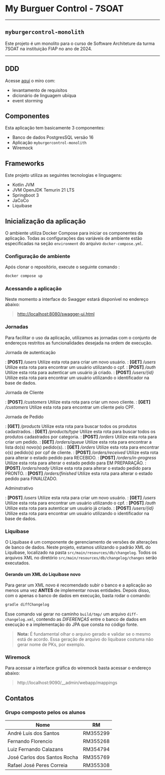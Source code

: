 # My Burguer Control - 7SOAT

___

## `myburgercontrol-monolith`

Este projeto é um monolito para o curso de Software Architeture da turma 7SOAT na instituição FIAP no ano de 2024.
___

## DDD

Acesse [aqui](https://miro.com/app/board/uXjVKWJ-8T0=/?share_link_id=109211348615) o miro com:

- levantamento de requisitos
- dicionário de linguagem ubíqua
- event storming

## Componentes

Esta aplicação tem basicamente 3 componentes:

- Banco de dados PostgresSQL versão 16
- Aplicação `myburgercontrol-monolith`
- Wiremock

## Frameworks

Este projeto utiliza as seguintes tecnologias e linguagens:

- Kotlin JVM
- JVM OpenJDK Temurin 21 LTS
- Springboot 3
- JaCoCo
- Liquibase

## Inicialização da aplicação

O ambiente utiliza Docker Compose para iniciar os componentes da aplicação. Todas as configurações das variáveis de
ambiente estão especificadas na seção `environment` do arquivo `docker-compose.yml`.

### Configuração de ambiente

Após clonar o repositório, execute o seguinte comando :

```sh
docker compose up
```

### Acessando a aplicação

Neste momento a interface do Swagger estará disponível no endereço abaixo:

> [http://localhost:8080/swagger-ui.html](http://localhost:8080/api/v1/swagger-ui/index.html#/)

### Jornadas

Para facilitar o uso da aplicação, utilizamos as jornadas com o conjunto de endereços restritos as funcionalidades
desejada na ordem de execução.

Jornada de autenticação

: **[POST]** */users* Utilize esta rota para criar um novo usuário.
: **[GET]** */users* Utilize esta rota para encontrar um usuário utilizando o cpf.
: **[POST]** */auth* Utilize esta rota para autenticar um usuário já criado.
: **[POST]** */users/{id}* Utilize esta rota para encontrar um usuário utilizando o identificador na base de dados.

Jornada de Cliente

: **[POST]** */customers* Utilize esta rota para criar um novo cliente.
: **[GET]** */customers* Utilize esta rota para encontrar um cliente pelo CPF.

Jornada de Pedido

: **[GET]** */products* Utilize esta rota para buscar todos os produtos cadastrados.
: **[GET]** */products/type* Utilize esta rota para buscar todos os produtos cadastrados por categoria.
: **[POST]** */orders* Utilize esta rota para criar um pedido.
: **[GET]** */orders/queue* Utilize esta rota para encontrar a lista do(s) novo(s) pedido(s).
: **[GET]** */orders* Utilize esta rota para encontrar o(s) pedido(s) por cpf de cliente.
: **[POST]** */orders/received* Utilize esta rota para alterar o estado pedido para RECEBIDO.
: **[POST]** */orders/in-progress* Utilize esta rota para alterar o estado pedido para EM PREPARAÇÃO.
: **[POST]** */orders/ready* Utilize esta rota para alterar o estado pedido para PRONTO.
: **[POST]** */orders/finished* Utilize esta rota para alterar o estado pedido para FINALIZADO.

Adminstrativo

: **[POST]** */users* Utilize esta rota para criar um novo usuário.
: **[GET]** */users* Utilize esta rota para encontrar um usuário utilizando o cpf.
: **[POST]** */auth* Utilize esta rota para autenticar um usuário já criado.
: **[POST]** */users/{id}* Utilize esta rota para encontrar um usuário utilizando o identificador na base de dados.

### Liquibase

O Liquibase é um componente de gerenciamento de versões de alterações de banco de dados. Neste projeto, estamos
utilizando o padrão XML do Liquibase, localizado na pasta `src/main/resources/db/changelog`. Todos os arquivos XML no
diretório `src/main/resources/db/changelog/changes` serão executados.

#### Gerando um XML do Liquibase novo

Para gerar um XML novo é recomendado subir o banco e a aplicação ao menos uma vez **ANTES** de implementar novas
entidades.
Depois disso, com o apenas o banco de dados em execução, basta rodar o comando:

```sh
gradle diffChangelog
```

Esse comando vai gerar no caminho `build/tmp/` um arquivo `diff-changelog.xml`, contendo as *DIFERENÇAS* entre o banco
de
dados em execução e a implementação do JPA que consta no código fonte.

> **Nota:** É fundamental olhar o arquivo gerado e validar se o mesmo está de acordo. Essa geração de arquivo do
> liquibase
> costuma não gerar nome de PKs, por exemplo.

### Wiremock

Para acessar a interface gráfica do wiremock basta acessar o endereço abaixo:
> http://localhost:9090/__admin/webapp/mappings

## Contatos

### Grupo composto pelos os alunos

| Nome                         | RM       |
|------------------------------|----------|
| André Luis dos Santos        | RM355299 |
| Fernando Florencio           | RM355268 |
| Luiz Fernando Calazans       | RM354794 |
| José Carlos dos Santos Rocha | RM355769 |
| Rafael José Peres Correia    | RM355308 |
